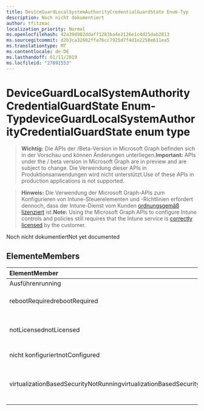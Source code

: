 ```yaml
---
title: DeviceGuardLocalSystemAuthorityCredentialGuardState Enum-Typ
description: Noch nicht dokumentiert
author: tfitzmac
localization_priority: Normal
ms.openlocfilehash: 42a39d982ddaff1283ba4e2126e1c4d25dab2813
ms.sourcegitcommit: d2b3ca32602ffa76cc7925d7f4d1e2258e611ea5
ms.translationtype: MT
ms.contentlocale: de-DE
ms.lasthandoff: 01/11/2019
ms.locfileid: "27891553"
---
```

# <a name="deviceguardlocalsystemauthoritycredentialguardstate-enum-type"></a><span data-ttu-id="642aa-103">DeviceGuardLocalSystemAuthorityCredentialGuardState Enum-Typ</span><span class="sxs-lookup"><span data-stu-id="642aa-103">deviceGuardLocalSystemAuthorityCredentialGuardState enum type</span></span>

> <span data-ttu-id="642aa-104">**Wichtig:** Die APIs der /Beta-Version in Microsoft Graph befinden sich in der Vorschau und können Änderungen unterliegen.</span><span class="sxs-lookup"><span data-stu-id="642aa-104">**Important:** APIs under the / beta version in Microsoft Graph are in preview and are subject to change.</span></span> <span data-ttu-id="642aa-105">Die Verwendung dieser APIs in Produktionsanwendungen wird nicht unterstützt.</span><span class="sxs-lookup"><span data-stu-id="642aa-105">Use of these APIs in production applications is not supported.</span></span>

> <span data-ttu-id="642aa-106">**Hinweis:** Die Verwendung der Microsoft Graph-APIs zum Konfigurieren von Intune-Steuerelementen und -Richtlinien erfordert dennoch, dass der Intune-Dienst vom Kunden [ordnungsgemäß lizenziert](https://go.microsoft.com/fwlink/?linkid=839381) ist.</span><span class="sxs-lookup"><span data-stu-id="642aa-106">**Note:** Using the Microsoft Graph APIs to configure Intune controls and policies still requires that the Intune service is [correctly licensed](https://go.microsoft.com/fwlink/?linkid=839381) by the customer.</span></span>

<span data-ttu-id="642aa-107">Noch nicht dokumentiert</span><span class="sxs-lookup"><span data-stu-id="642aa-107">Not yet documented</span></span>
## <a name="members"></a><span data-ttu-id="642aa-108">Elemente</span><span class="sxs-lookup"><span data-stu-id="642aa-108">Members</span></span>
|<span data-ttu-id="642aa-109">Element</span><span class="sxs-lookup"><span data-stu-id="642aa-109">Member</span></span>|<span data-ttu-id="642aa-110">Wert</span><span class="sxs-lookup"><span data-stu-id="642aa-110">Value</span></span>|<span data-ttu-id="642aa-111">Beschreibung</span><span class="sxs-lookup"><span data-stu-id="642aa-111">Description</span></span>|
|:---|:---|:---|
|<span data-ttu-id="642aa-112">Ausführen</span><span class="sxs-lookup"><span data-stu-id="642aa-112">running</span></span>|<span data-ttu-id="642aa-113">0</span><span class="sxs-lookup"><span data-stu-id="642aa-113">0</span></span>|<span data-ttu-id="642aa-114">Wird ausgeführt</span><span class="sxs-lookup"><span data-stu-id="642aa-114">Running</span></span>|
|<span data-ttu-id="642aa-115">rebootRequired</span><span class="sxs-lookup"><span data-stu-id="642aa-115">rebootRequired</span></span>|<span data-ttu-id="642aa-116">1</span><span class="sxs-lookup"><span data-stu-id="642aa-116">1</span></span>|<span data-ttu-id="642aa-117">Neustart erforderlich</span><span class="sxs-lookup"><span data-stu-id="642aa-117">Reboot required</span></span>|
|<span data-ttu-id="642aa-118">notLicensed</span><span class="sxs-lookup"><span data-stu-id="642aa-118">notLicensed</span></span>|<span data-ttu-id="642aa-119">2</span><span class="sxs-lookup"><span data-stu-id="642aa-119">2</span></span>|<span data-ttu-id="642aa-120">Keine Lizenz für Anmeldeinformationen Guard</span><span class="sxs-lookup"><span data-stu-id="642aa-120">Not licensed for Credential Guard</span></span>|
|<span data-ttu-id="642aa-121">nicht konfiguriert</span><span class="sxs-lookup"><span data-stu-id="642aa-121">notConfigured</span></span>|<span data-ttu-id="642aa-122">3</span><span class="sxs-lookup"><span data-stu-id="642aa-122">3</span></span>|<span data-ttu-id="642aa-123">Nicht konfiguriert</span><span class="sxs-lookup"><span data-stu-id="642aa-123">Not configured</span></span>|
|<span data-ttu-id="642aa-124">virtualizationBasedSecurityNotRunning</span><span class="sxs-lookup"><span data-stu-id="642aa-124">virtualizationBasedSecurityNotRunning</span></span>|<span data-ttu-id="642aa-125">4</span><span class="sxs-lookup"><span data-stu-id="642aa-125">4</span></span>|<span data-ttu-id="642aa-126">Virtualisierung basiert Sicherheit wird nicht ausgeführt.</span><span class="sxs-lookup"><span data-stu-id="642aa-126">Virtualization Based security is not running</span></span>|





